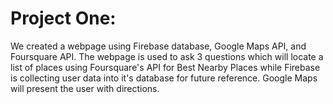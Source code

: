 # Project One: 

We created a webpage using Firebase database,  Google Maps API, and Foursquare API.  The webpage is used to ask 3 questions which will locate a list of places using Foursquare's API for Best Nearby Places while Firebase is collecting user data into it's database for future reference.  Google Maps will present the user with directions.  
